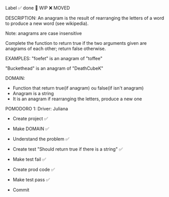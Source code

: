 Label
✅ done 🚧 WIP ❌ MOVED

DESCRIPTION:
An anagram is the result of rearranging the letters of a word to produce a new word (see wikipedia).

Note: anagrams are case insensitive

Complete the function to return true if the two arguments given are anagrams of each other; return false otherwise.

EXAMPLES:
"foefet" is an anagram of "toffee"

"Buckethead" is an anagram of "DeathCubeK"

DOMAIN:
- Function that return true(if anagram) ou false(if isn't anagram)
- Anagram is a string
- It is an anagram if rearranging the letters, produce a new one


POMODORO 1: Driver: Juliana
- Create project ✅ 
- Make DOMAIN ✅ 
- Understand the problem ✅ 

- Create test "Should return true if there is a string" ✅ 
- Make test fail ✅ 
- Create prod code ✅ 
- Make test pass ✅ 
- Commit 
